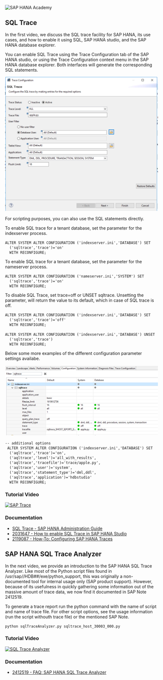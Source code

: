 ![SAP HANA Academy](https://yt3.ggpht.com/-BHsLGUIJDb0/AAAAAAAAAAI/AAAAAAAAAVo/6_d1oarRr8g/s100-mo-c-c0xffffffff-rj-k-no/photo.jpg)

## SQL Trace ##
In the first video, we discuss the SQL trace facility for SAP HANA, its use cases, and how to enable it using SQL, SAP HANA studio, and the SAP HANA database explorer. 

You can enable SQL Trace using the Trace Configuration tab of the SAP HANA studio, or using the Trace Configuration context menu in the SAP HANA database explorer. Both interfaces will generate the corresponding SQL statements. 

![Trace Configuration](https://github.com/saphanaacademy/sqltrace/blob/master/img/config.png)

For scripting purposes, you can also use the SQL statements directly.  

To enable SQL trace for a tenant database, set the parameter for the indexserver process. 
```
ALTER SYSTEM ALTER CONFIGURATION ('indexserver.ini','DATABASE') SET
  ('sqltrace','trace')='on'
  WITH RECONFIGURE;
```  
To enable SQL trace for a tenant database, set the parameter for the nameserver process. 
```
ALTER SYSTEM ALTER CONFIGURATION ('nameserver.ini','SYSTEM') SET
  ('sqltrace','trace')='on'
  WITH RECONFIGURE;
``` 
To disable SQL Trace, set trace=off or UNSET sqltrace. Unsetting the parameter, will return the value to its default, which in case of SQL trace is off. 
```  
ALTER SYSTEM ALTER CONFIGURATION ('indexserver.ini','DATABASE') SET
  ('sqltrace','trace')='off'
  WITH RECONFIGURE;
  
ALTER SYSTEM ALTER CONFIGURATION ('indexserver.ini','DATABASE') UNSET
  ('sqltrace','trace')
  WITH RECONFIGURE;
```  
Below some more examples of the different configuration parameter settings availabe. 

![Trace Configuration](https://github.com/saphanaacademy/sqltrace/blob/master/img/param.png)
```
-- additional options
 ALTER SYSTEM ALTER CONFIGURATION ('indexserver.ini','DATABASE') SET
  ('aqltrace','trace')='on',
  ('aqltrace','level')='all_with_results',
  ('aqltrace','tracefile')='trace/apple.py',
  ('aqltrace','user')='system',
  ('aqltrace','statement_type')='dml,ddl',
  ('aqltrace','application')='hdbstudio'  
  WITH RECONFIGURE; 
```
### Tutorial Video ### 
[![SAP Trace](https://img.youtube.com/vi/ycRPnA-L07M/0.jpg)](https://www.youtube.com/watch?v=ycRPnA-L07M "SQL Trace")

### Documentation ### 
* [SQL Trace - SAP HANA Administration Guide](https://help.sap.com/viewer/6b94445c94ae495c83a19646e7c3fd56/latest/en-US/bedc9668bb5710149d56d29fe2632ba0.html)
* [2031647 - How to enable SQL Trace in SAP HANA Studio](https://launchpad.support.sap.com/#/notes/2031647)
* [2119087 - How-To: Configuring SAP HANA Traces](https://launchpad.support.sap.com/#/notes/2119087)

## SAP HANA SQL Trace Analyzer ##
In the next video, we provide an introduction to the SAP HANA SQL Trace Analyzer. Like most of the Python script files found in /usr/sap/<SID>/HDB##/exe/python_support, this was originally a non-documented tool for internal usage only (SAP product support). However, because of its usefulness in quickly gathering some information out of the massive amount of trace data, we now find it documented in SAP Note 2412519.  

To generate a trace report run the python command with the name of script and name of trace file. For other script options, see the usage information (run the script withouth trace file) or the mentioned SAP Note. 
 
```
python sqlTraceAnalyzer.py sqltrace_host_30003_000.py
``` 

### Tutorial Video ### 
[![SQL Trace Analyzer](https://img.youtube.com/vi/FvzN89vwcho/0.jpg)](https://www.youtube.com/watch?v=FvzN89vwcho "SQL Trace Analyzer")

### Documentation ### 
* [2412519 - FAQ: SAP HANA SQL Trace Analyzer](https://launchpad.support.sap.com/#/notes/2412519)


